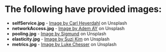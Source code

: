 # The following have provided images:
- **selfService.jpg** - [Image by Carl Heyerdahl](https://unsplash.com/photos/silver-imac-with-keyboard-and-trackpad-inside-room-KE0nC8-58MQ) on Unsplash
- **networkAccess.jpg** - [Image by Adem AY](https://unsplash.com/photos/black-iphone-5-on-gray-textile-lqyqm2ICIcY) on Unsplash
- **pooling.jpg** - [Image by Sigmund](https://unsplash.com/photos/man-in-black-shirt-wearing-black-headphones-AIIC6wCqkQc) on Unsplash
- **elasticity.jpg** - [Image by Suzi Kim](https://unsplash.com/photos/background-pattern-j3I06oicujY) on Unsplash
- **metrics.jpg** - [Image by Luke Chesser](https://unsplash.com/photos/graphs-of-performance-analytics-on-a-laptop-screen-JKUTrJ4vK00) on Unsplash